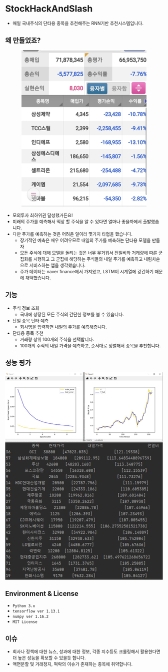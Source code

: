 # StockHackAndSlash
- 매일 국내주식의 단타용 종목을 추천해주는 RNN기반 추천시스템입니다.

## 왜 만들었죠?
  <p align = 'center'>
    <img src = "https://github.com/koptimizer/StockHackAndSlash/blob/master/pics/booms.jpg" height= "500px" ><br>
  </p>
  
- 모의투자 최하위권 달성했거든요!
- 미래의 주가를 예측해서 떡상 할 주식을 알 수 있다면 얼마나 좋을까에서 출발했습니다.
- 다만 주가를 예측하는 것은 어려운 일이라 몇가지 타협을 했습니다.
  - 장기적인 예측은 매우 어려우므로 내일의 주가를 예측하는 단타용 모델을 만들자
  - 모든 주식에 대해 모델을 돌리는 것은 너무 무거워서 전일비와 거래량에 따른 군집화를 시행하고 그 군집에 해당하는 주식들의 내일 주가를 예측하고 내림차순으로 서비스하는 앱을 생각했습니다.
  - 주가 데이터는 naver finance에서 가져왔고, LSTM이 시계열에 강건하기 때문에 채택했습니다.

## 기능
- 주식 정보 조회
  - 국내에 상장된 모든 주식의 간단한 정보를 볼 수 있습니다.
- 단일 종목 단타 예측
  - 회사명을 입력하면 내일의 주가를 예측해줍니다.
- 단타용 종목 추천
  - 거래량 상위 100개의 주식을 선택합니다.
  - 100개의 주식의 내일 가격을 예측하고, 순서대로 정렬해서 종목을 추천합니다.
  
## 성능 평가
<p align = 'center'>
    <img src = "https://github.com/koptimizer/StockHackAndSlash/blob/master/pics/per.jpg" ><br>
  <img src = "https://github.com/koptimizer/StockHackAndSlash/blob/master/pics/%EB%96%A1%EC%83%81%EA%B0%80%EC%9E%90.JPG" ><br>
  </p>

## Environment & License
- ```Python 3.x```
- ```tensorflow ver 1.13.1```
- ```numpy ver 1.16.2```
- ```MIT License```

## 이슈
- 회사나 정책에 대한 뉴스, 성과에 대한 정보, 각종 지수등도 크롤링해서 활용한다면 더 높은 성능을 확보할 수 있을듯 합니다.
- 액면분할 및 거래정지, 떡락의 이슈가 존재하는 종목에 취약합니다.

